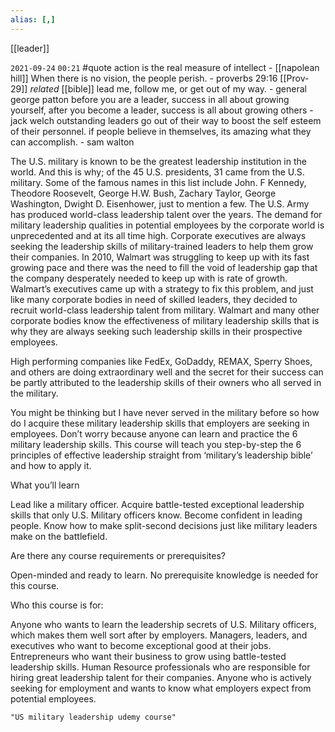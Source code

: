 ```yaml
---
alias: [,]
---
```

[[leader]]

`2021-09-24` `00:21` #quote 
action is the real measure of intellect - [[napolean hill]]
When there is no vision, the people perish. - proverbs 29:16 [[Prov-29]] _related_ [[bible]]
lead me, follow me, or get out of my way. - general george patton
before you are a leader, success in all about growing yourself, after you become a leader, success is all about growing others - jack welch
outstanding leaders go out of their way to boost the self esteem of their personnel. if people believe in themselves, its amazing what they can accomplish. - sam walton

The U.S. military is known to be the greatest leadership institution in the world. And this is why; of the 45 U.S. presidents, 31 came from the U.S. military. Some of the famous names in this list include John. F Kennedy, Theodore Roosevelt, George H.W. Bush, Zachary Taylor, George Washington, Dwight D. Eisenhower, just to mention a few. The U.S. Army has produced world-class leadership talent over the years. The demand for military leadership qualities in potential employees by the corporate world is unprecedented and at its all time high. Corporate executives are always seeking the leadership skills of military-trained leaders to help them grow their companies. In 2010, Walmart was struggling to keep up with its fast growing pace and there was the need to fill the void of leadership gap that the company desperately needed to keep up with is rate of growth. Walmart’s executives came up with a strategy to fix this problem, and just like many corporate bodies in need of skilled leaders, they decided to recruit world-class leadership talent from military. Walmart and many other corporate bodies know the effectiveness of military leadership skills that is why they are always seeking such leadership skills in their prospective employees.

High performing companies like FedEx, GoDaddy, REMAX, Sperry Shoes, and others are doing extraordinary well and the secret for their success can be partly attributed to the leadership skills of their owners who all served in the military.

You might be thinking but I have never served in the military before so how do I acquire these military leadership skills that employers are seeking in employees. Don’t worry because anyone can learn and practice the 6 military leadership skills. This course will teach you step-by-step the 6 principles of effective leadership straight from ‘military’s leadership bible’ and how to apply it.

What you’ll learn

Lead like a military officer.
Acquire battle-tested exceptional leadership skills that only U.S. Military officers know.
Become confident in leading people.
Know how to make split-second decisions just like military leaders make on the battlefield.

Are there any course requirements or prerequisites?

Open-minded and ready to learn.
No prerequisite knowledge is needed for this course.

Who this course is for:

Anyone who wants to learn the leadership secrets of U.S. Military officers, which makes them well sort after by employers.
Managers, leaders, and executives who want to become exceptional good at their jobs.
Entrepreneurs who want their business to grow using battle-tested leadership skills.
Human Resource professionals who are responsible for hiring great leadership talent for their companies.
Anyone who is actively seeking for employment and wants to know what employers expect from potential employees.
```query
"US military leadership udemy course"
```